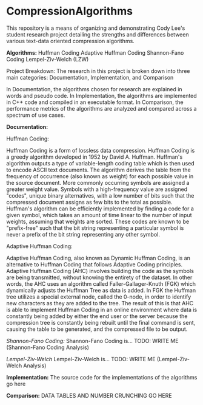 # CompressionAlgorithms

This repository is a means of organizing and demonstrating Cody Lee's student research project detailing the strengths and differences between various text-data oriented compression algorithms.

**Algorithms:**
Huffman Coding
Adaptive Huffman Coding
Shannon-Fano Coding
Lempel-Ziv-Welch (LZW)

Project  Breakdown:
The research in this project is broken down into three main categories:
Documentation, Implementation, and Comparison

In Documentation, the algorithms chosen for research are explained in words and pseudo code.
In Implementation, the algorithms are implemented in C++ code and compiled in an executable format.
In Comparison, the performance metrics of the algorithms are analyzed and compared across a spectrum of use cases.

**Documentation:**

Huffman Coding:

  Huffman Coding is a form of lossless data compression. Huffman Coding is a greedy algorithm developed in 1952 by David A. Huffman. Huffman's algorithm outputs a type of variable-length coding table which is then used to encode ASCII text documents. The algorithm derives the table from the frequency of occurrence (also known as weight) for each possible value in the source document. More commonly occurring symbols are assigned a greater weight value. Symbols with a high-frequency value are assigned "codes", unique binary alternatives, with a low number of bits such that the compressed document assigns as few bits to the total as possible. Huffman's algorithm can be efficiently implemented by finding a code for a given symbol, which takes an amount of time linear to the number of input weights, assuming that weights are sorted. These codes are known to be "prefix-free" such that the bit string representing a particular symbol is never a prefix of the bit string representing any other symbol.
 
Adaptive Huffman Coding:

  Adaptive Huffman Coding, also known as Dynamic Huffman Coding, is an alternative to Huffman Coding that follows Adaptive Coding principles. Adaptive Huffman Coding (AHC) involves building the code as the symbols are being transmitted, without knowing the entirety of the dataset. In other words, the AHC uses an algorithm called Faller-Gallager-Knuth (FGK) which dynamically adjusts the Huffman Tree as data is added. In FGK the Huffman tree utilizes a special external node, called the 0-node, in order to identify new characters as they are added to the tree. The result of this is that AHC is able to implement Huffman Coding in an online environment  where data is constantly being added by either the end user or the server because the compression tree is constantly being rebuilt until the final command is sent, causing the table to be generated, and the compressed file to be output.
 
*Shannon-Fano Coding:*
  Shannon-Fano Coding is... TODO: WRITE ME (Shannon-Fano Coding Analysis)
 
*Lempel-Ziv-Welch*
  Lempel-Ziv-Welch is... TODO: WRITE ME (Lempel-Ziv-Welch Analysis)
 

**Implementation:**
The source code for the implementations of the algorithms go here


**Comparison:**
DATA TABLES AND NUMBER CRUNCHING GO HERE
